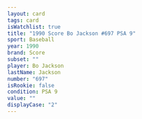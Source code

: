 ```yaml
---
layout: card
tags: card
isWatchlist: true
title: "1990 Score Bo Jackson #697 PSA 9"
sport: Baseball
year: 1990
brand: Score
subset: ""
player: Bo Jackson
lastName: Jackson
number: "697"
isRookie: false
condition: PSA 9
value: ""
displayCase: "2"
---
```

